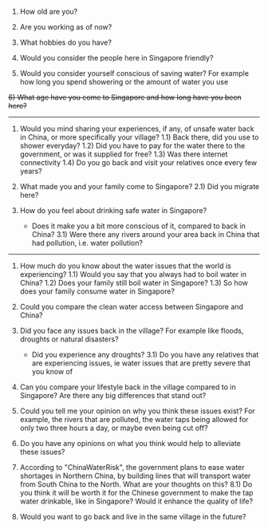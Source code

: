 1) How old are you?

2) Are you working as of now?

3) What hobbies do you have?

4) Would you consider the people here in Singapore friendly?

5) Would you consider yourself conscious of saving water? For example how long you spend showering or the amount of water you use

~~6) What age have you come to Singapore and how long have you been here?~~

---

1) Would you mind sharing your experiences, if any, of unsafe water back in China, or more specifically your village?
1.1) Back there, did you use to shower everyday?
1.2) Did you have to pay for the water there to the government, or was it supplied for free?
1.3) Was there internet connectivity
1.4) Do you go back and visit your relatives once every few years?

2) What made you and your family come to Singapore?
2.1) Did you migrate here? 

3) How do you feel about drinking safe water in Singapore?
	- Does it make you a bit more conscious of it, compared to back in China?
3.1) Were there any rivers around your area back in China that had pollution, i.e. water pollution?

---

1) How much do you know about the water issues that the world is experiencing?
1.1) Would you say that you always had to boil water in China?
1.2) Does your family still boil water in Singapore?
1.3) So how does your family consume water in Singapore?

2) Could you compare the clean water access between Singapore and China?

3) Did you face any issues back in the village? For example like floods, droughts or natural disasters?
	- Did you experience any droughts?
3.1) Do you have any relatives that are experiencing issues, ie water issues that are pretty severe that you know of

4) Can you compare your lifestyle back in the village compared to in Singapore? Are there any big differences that stand out?

5) Could you tell me your opinion on why you think these issues exist? For example, the rivers that are polluted, the water taps being allowed for only two three hours a day, or maybe even being cut off?

6) Do you have any opinions on what you think would help to alleviate these issues?

7) According to "ChinaWaterRisk",  the government plans to ease water shortages in Northern China, by building lines that will transport water from South China to the North. What are your thoughts on this?
8.1) Do you think it will be worth it for the Chinese government to make the tap water drinkable, like in Singapore? Would it enhance the quality of life?

9) Would you want to go back and live in the same village in the future?